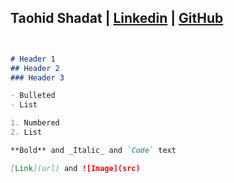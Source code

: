 ## Taohid Shadat | [Linkedin](https://www.linkedin.com/in/taohid-shadat-a587911b2/) | [GitHub](https://github.com/tshadat2002)



```markdown


# Header 1
## Header 2
### Header 3

- Bulleted
- List

1. Numbered
2. List

**Bold** and _Italic_ and `Code` text

[Link](url) and ![Image](src)
```
